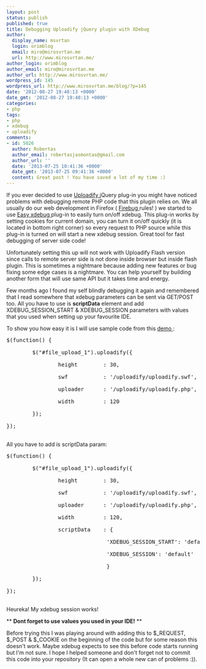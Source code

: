```yaml
---
layout: post
status: publish
published: true
title: Debugging Uploadify jQuery plugin with XDebug
author:
  display_name: msvrtan
  login: orimblog
  email: miro@mirosvrtan.me
  url: http://www.mirosvrtan.me/
author_login: orimblog
author_email: miro@mirosvrtan.me
author_url: http://www.mirosvrtan.me/
wordpress_id: 145
wordpress_url: http://www.mirosvrtan.me/blog/?p=145
date: '2012-08-27 19:40:13 +0000'
date_gmt: '2012-08-27 19:40:13 +0000'
categories:
- php
tags:
- php
- xdebug
- uploadify
comments:
- id: 5026
  author: Robertas
  author_email: robertasjasmontas@gmail.com
  author_url: ''
  date: '2013-07-25 10:41:36 +0000'
  date_gmt: '2013-07-25 09:41:36 +0000'
  content: Great post ! You have saved a lot of my time :)
---
```

<p>If you ever decided to use <a href="http://www.uploadify.com" target="_blank"> Uploadify </a> jQuery plug-in you might have noticed problems with debugging remote PHP code that this plugin relies on. We all usually do our web development in Firefox ( <a href="https://addons.mozilla.org/en-us/firefox/addon/firebug/" target="_blank"> Firebug </a> rules! ) we started to use <a href="https://addons.mozilla.org/en-us/firefox/addon/easy-xdebug/" target="_blank"> Easy xdebug </a> plug-in to easily turn on/off xdebug. This plug-in works by setting cookies for current domain, you can turn it on/off quickly (it is located in bottom right corner) so every request to PHP source while this plug-in is turned on will start a new xdebug session. Great tool for fast debugging of server side code!</p>
<p>Unfortunately setting this up will not work with Uploadify Flash version since calls to remote server side is not done inside browser but inside flash plugin. This is sometimes a nightmare because adding new features or bug fixing some edge cases is a nightmare. You can help yourself by building another form that will use same API but it takes time and energy.</p>
<p>Few months ago I found my self blindly debugging it again and remembered that I read somewhere that xdebug parameters can be sent via GET/POST too. All you have to use is <strong>scriptData</strong> element and add XDEBUG_SESSION_START &amp; XDEBUG_SESSION parameters with values that you used when setting up your favourite IDE.</p>
<p>To show you how easy it is I will use sample code from this <a href="http://www.uploadify.com/demos/" target="_blank"> demo </a>:</p>
<pre lang="javascipt">
$(function() {<br />
        $("#file_upload_1").uploadify({<br />
                height        : 30,<br />
                swf           : '/uploadify/uploadify.swf',<br />
                uploader      : '/uploadify/uploadify.php',<br />
                width         : 120<br />
        });<br />
});</pre><br />
All you have to add is scriptData param:</p>
<pre lang="javascipt">
$(function() {<br />
        $("#file_upload_1").uploadify({<br />
                height        : 30,<br />
                swf           : '/uploadify/uploadify.swf',<br />
                uploader      : '/uploadify/uploadify.php',<br />
                width         : 120,<br />
                scriptData    : {<br />
                               'XDEBUG_SESSION_START': 'default' ,<br />
                               'XDEBUG_SESSION': 'default'<br />
                               }<br />
        });<br />
});</pre><br />
Heureka! My xdebug session works!</p>
<p>** <strong>Dont forget to use values you used in your IDE!</strong> **</p>
<p>Before trying this I was playing around with adding this to $_REQUEST, $_POST &amp; $_COOKIE on the beginning of the code but for some reason this doesn't work. Maybe xdebug expects to see this before code starts running but I'm not sure. I hope I helped someone and don't forget not to commit this code into your repository (It can open a whole new can of problems :)).</p>
